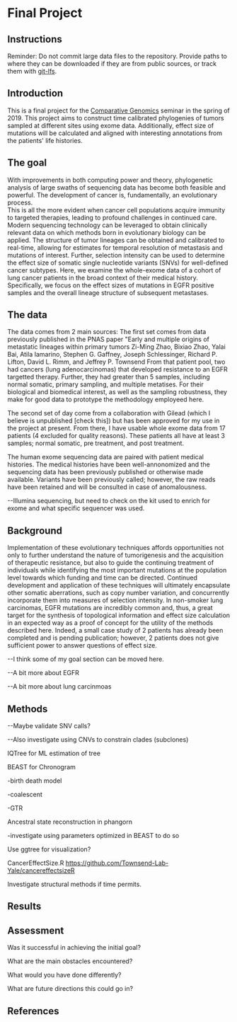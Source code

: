# Final Project

## Instructions
Reminder: 
Do not commit large data files to the repository. Provide paths to where they can be downloaded if they
are from public sources, or track them with [git-lfs](https://git-lfs.github.com).

## Introduction

This is a final project for the [Comparative Genomics](https://github.com/Yale-EEB723/syllabus) seminar in the spring of 2019. This project aims to construct time calibrated phylogenies of tumors sampled at different sites using exome data. Additionally, effect size of mutations will be calculated and aligned with interesting annotations from the patients' life histories. 

## The goal

With improvements in both computing power and theory, phylogenetic analysis of large swaths of sequencing data has become both feasible and powerful.
The development of cancer is, fundamentally, an evolutionary process.  
This is all the more evident when cancer cell populations acquire immunity to targeted therapies, leading to profound challenges in continued care. 
Modern sequencing technology can be leveraged to obtain clinically relevant data on which methods born in evolutionary biology can be applied. 
The structure of tumor lineages can be obtained and calibrated to real-time, allowing for estimates for temporal resolution of metastasis and mutations of interest.
Further, selection intensity can be used to determine the effect size of somatic single nucleotide variants (SNVs) for well-defined cancer subtypes. 
Here, we examine the whole-exome data of a cohort of lung cancer patients in the broad context of their medical history. Specifically, we focus on the effect sizes of mutations in EGFR positive samples and the overall lineage structure of subsequent metastases. 

## The data
The data comes from 2 main sources:
The first set comes from data previously published in the PNAS paper "Early and multiple origins of metastatic lineages within primary tumors
Zi-Ming Zhao, Bixiao Zhao, Yalai Bai, Atila Iamarino, Stephen G. Gaffney, Joseph Schlessinger, Richard P. Lifton, David L. Rimm, and Jeffrey P. Townsend
From that patient pool, two had cancers (lung adenocarcinomas) that developed resistance to an EGFR targetted therapy. Further, they had greater than 5 samples, including normal somatic, primary sampling, and multiple metatises. 
For their biological and biomedical interest, as well as the sampling robustness, they make for good data to prototype the methodology employeed here.

The second set of day come from a collaboration with Gilead (which I believe is unpublished [check this]) but has been approved for my use in the project at present. From there, I have usable whole exome data from 17 patients (4 excluded for quality reasons). These patients all have at least 3 samples; normal somatic, pre treatment, and post treatment. 

The human exome sequencing data are paired with patient medical histories. The medical histories have been well-annonomized and the sequencing data has been previously published or otherwise made available. 
Variants have been previously called; however, the raw reads have been retained and will be consulted in case of anomalousness. 

--Illumina sequencing, but need to check on the kit used to enrich for exome and what specific sequencer was used. 
## Background

Implementation of these evolutionary techniques affords opportunities not only to further understand the nature of tumorigenesis and the acquisition of therapeutic resistance, but also to guide the continuing treatment of individuals while identifying the most important mutations at the population level towards which funding and time can be directed. 
Continued development and application of these techniques will ultimately encapsulate other somatic aberrations, such as copy number variation, and concurrently incorporate them into measures of selection intensity.
In non-smoker lung carcinomas, EGFR mutations are incredibly common and, thus, a great target for the synthesis of topological information and effect size calculation in an expected way as a proof of concept for the utility of the methods described here. 
Indeed, a small case study of 2 patients has already been completed and is pending publication; however, 2 patients does not give sufficient power to answer questions of effect size. 


--I think some of my goal section can be moved here.

--A bit more about EGFR

--A bit more about lung carcinmoas


## Methods
--Maybe validate SNV calls?

--Also investigate using CNVs to constrain clades (subclones)

IQTree for ML estimation of tree

BEAST for Chronogram 

  -birth death model

  -coalescent

  -GTR 

Ancestral state reconstruction in phangorn 

 -investigate using parameters optimized in BEAST to do so

Use ggtree for visualization? 

CancerEffectSize.R https://github.com/Townsend-Lab-Yale/cancereffectsizeR

Investigate structural methods if time permits.


## Results


## Assessment

Was it successful in achieving the initial goal?

What are the main obstacles encountered?

What would you have done differently?

What are future directions this could go in?

## References
